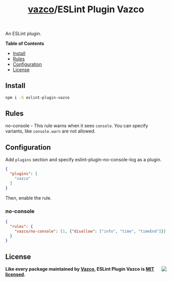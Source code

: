 <h1 align="center">
    <a href="https://github.com/vazco">vazco</a>/ESLint Plugin Vazco
</h1>

&nbsp;

An ESLint plugin.

**Table of Contents**

- [Install](#install)
- [Rules](#rules)
- [Configuration](#configuration)
- [License](#license)

<!-- END doctoc generated TOC please keep comment here to allow auto update -->

## Install

```sh
npm i -S eslint-plugin-vazco
```

## Rules

no-console - This rule warns when it sees `console`. You can specify variants, like `console.warn` are not allowed.

## Configuration

Add `plugins` section and specify eslint-plugin-no-console-log as a plugin.

```json
{
  "plugins": [
    "vazco"
  ]
}
```
Then, enable the rule.

### no-console

```json
{
  "rules": {
    "vazco/no-console": [1, {"disallow": ["info", "time", "timeEnd"]}]
  }
}
```

## License

<img src="https://vazco.eu/banner.png" align="right">

**Like every package maintained by [Vazco](https://vazco.eu/), ESLint Plugin Vazco is [MIT licensed](https://github.com/vazco/uniforms/blob/master/LICENSE).**
